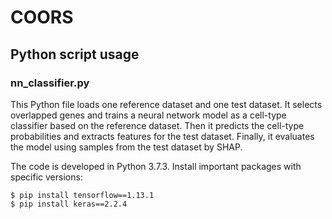 # COORS

## Python script usage
### nn_classifier.py
This Python file loads one reference dataset and one test dataset. 
It selects overlapped genes and trains a neural network model as a cell-type classifier based on the reference dataset.
Then it predicts the cell-type probabilities and extracts features for the test dataset.
Finally, it evaluates the model using samples from the test dataset by SHAP.

The code is developed in Python 3.7.3. Install important packages with specific versions:
```
$ pip install tensorflow==1.13.1
$ pip install keras==2.2.4
```

